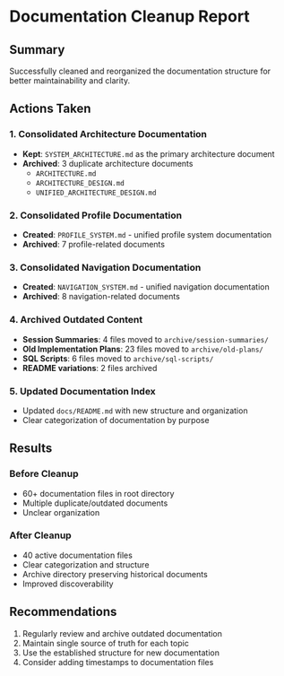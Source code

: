# Documentation Cleanup Report

## Summary
Successfully cleaned and reorganized the documentation structure for better maintainability and clarity.

## Actions Taken

### 1. Consolidated Architecture Documentation
- **Kept**: `SYSTEM_ARCHITECTURE.md` as the primary architecture document
- **Archived**: 3 duplicate architecture documents
  - `ARCHITECTURE.md`
  - `ARCHITECTURE_DESIGN.md`
  - `UNIFIED_ARCHITECTURE_DESIGN.md`

### 2. Consolidated Profile Documentation
- **Created**: `PROFILE_SYSTEM.md` - unified profile system documentation
- **Archived**: 7 profile-related documents

### 3. Consolidated Navigation Documentation
- **Created**: `NAVIGATION_SYSTEM.md` - unified navigation documentation
- **Archived**: 8 navigation-related documents

### 4. Archived Outdated Content
- **Session Summaries**: 4 files moved to `archive/session-summaries/`
- **Old Implementation Plans**: 23 files moved to `archive/old-plans/`
- **SQL Scripts**: 6 files moved to `archive/sql-scripts/`
- **README variations**: 2 files archived

### 5. Updated Documentation Index
- Updated `docs/README.md` with new structure and organization
- Clear categorization of documentation by purpose

## Results

### Before Cleanup
- 60+ documentation files in root directory
- Multiple duplicate/outdated documents
- Unclear organization

### After Cleanup
- 40 active documentation files
- Clear categorization and structure
- Archive directory preserving historical documents
- Improved discoverability

## Recommendations
1. Regularly review and archive outdated documentation
2. Maintain single source of truth for each topic
3. Use the established structure for new documentation
4. Consider adding timestamps to documentation files
